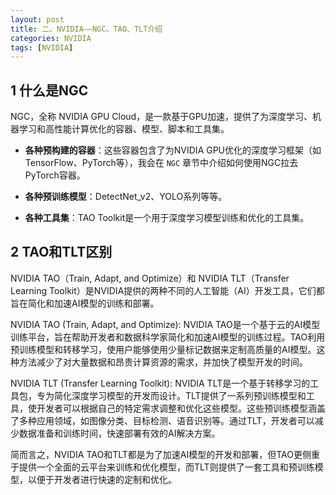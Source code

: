 ```yaml
---
layout: post
title: 二、NVIDIA——NGC、TAO、TLT介绍
categories: NVIDIA
tags: [NVIDIA]
---
```


## 1 什么是NGC

NGC，全称 NVIDIA GPU Cloud，是一款基于GPU加速，提供了为深度学习、机器学习和高性能计算优化的容器、模型、脚本和工具集。

- **各种预构建的容器**：这些容器包含了为NVIDIA GPU优化的深度学习框架（如TensorFlow、PyTorch等），我会在 `NGC` 章节中介绍如何使用NGC拉去PyTorch容器。

- **各种预训练模型**：DetectNet_v2、YOLO系列等等。

- **各种工具集**：TAO Toolkit是一个用于深度学习模型训练和优化的工具集。

## 2 TAO和TLT区别

NVIDIA TAO（Train, Adapt, and Optimize）和 NVIDIA TLT（Transfer Learning Toolkit）是NVIDIA提供的两种不同的人工智能（AI）开发工具，它们都旨在简化和加速AI模型的训练和部署。

NVIDIA TAO (Train, Adapt, and Optimize): NVIDIA TAO是一个基于云的AI模型训练平台，旨在帮助开发者和数据科学家简化和加速AI模型的训练过程。TAO利用预训练模型和转移学习，使用户能够使用少量标记数据来定制高质量的AI模型。这种方法减少了对大量数据和昂贵计算资源的需求，并加快了模型开发的时间。

NVIDIA TLT (Transfer Learning Toolkit): NVIDIA TLT是一个基于转移学习的工具包，专为简化深度学习模型的开发而设计。TLT提供了一系列预训练模型和工具，使开发者可以根据自己的特定需求调整和优化这些模型。这些预训练模型涵盖了多种应用领域，如图像分类、目标检测、语音识别等。通过TLT，开发者可以减少数据准备和训练时间，快速部署有效的AI解决方案。

简而言之，NVIDIA TAO和TLT都是为了加速AI模型的开发和部署，但TAO更侧重于提供一个全面的云平台来训练和优化模型，而TLT则提供了一套工具和预训练模型，以便于开发者进行快速的定制和优化。








